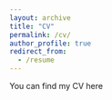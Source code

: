 ```yaml
---
layout: archive
title: "CV"
permalink: /cv/
author_profile: true
redirect_from:
  - /resume
---
```


You can find my CV <a href="https://albepal.github.io/files/CV_Palazzolo.pdf" style="text-decoration: none" target="_blank">here</a> <a style="color: gray; text-decoration: none" target="_blank"></a>
